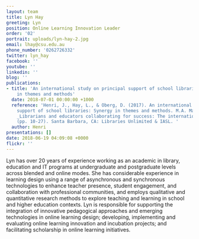 ```yaml
---
layout: team
title: Lyn Hay
greeting: Lyn
position: Online Learning Innovation Leader
order: '02'
portrait: uploads/lyn-hay-2.jpg
email: lhay@csu.edu.au
phone_number: '0262726332'
twitter: lyn_hay
facebook: ''
youtube: ''
linkedin: ''
blog: ''
publications:
- title: 'An international study on principal support of school libraries: Synergy
    in themes and methods'
  date: 2018-07-01 00:00:00 +1000
  reference: 'Henri, J., Hay, L., & Oberg, D. (2017). An international study on principal
    support of school libraries: Synergy in themes and methods. M.A. Mardis (Ed.),
    _Librarians and educators collaborating for success: The international perspective,_
    (pp. 10-27). Santa Barbara, CA: Libraries Unlimited & IASL. '
  author: Henri
presentations: []
date: 2018-06-19 04:09:08 +0000
flickr: ''
---
```


Lyn has over 20 years of experience working as an academic in library, education and IT programs at undergraduate and postgraduate levels across blended and online modes. She has considerable experience in learning design using a range of asynchronous and synchronous technologies to enhance teacher presence, student engagement, and collaboration with professional communities, and employs qualitative and quantitative research methods to explore teaching and learning in school and higher education contexts. Lyn is responsible for supporting the integration of innovative pedagogical approaches and emerging technologies in online learning design; developing, implementing and evaluating online learning innovation and incubation projects; and facilitating scholarship in online learning initiatives.
